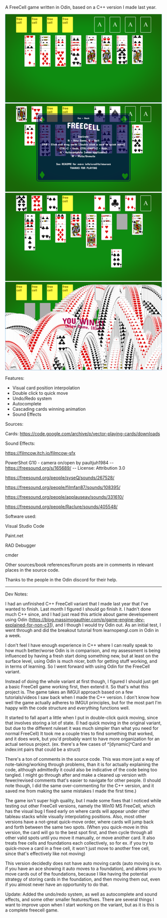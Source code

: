 A FreeCell game written in Odin, based on a C++ version I made last year. 

![Alt text](/textures/screen_shots/1.png?raw=true "Screen shot of new game")
![Alt text](/textures/screen_shots/4.png?raw=true "Screen shot of controls popup")
![Alt text](/textures/screen_shots/3.png?raw=true "Screen shot of the middle of a game")
![Alt text](/textures/screen_shots/2.png?raw=true "Screen shot of winning animation")

Features:
<ul>
  <li>Visual card position interpolation</li>
  <li>Double click to quick move</li>
  <li>Undo/Redo system</li>
  <li>Autocomplete</li>
  <li>Cascading cards winning animation</li>
  <li>Sound Effects</li>
</ul>

Sources:

Cards:
https://code.google.com/archive/p/vector-playing-cards/downloads

Sound Effects:

https://filmcow.itch.io/filmcow-sfx 

PowerShot G10 - camera on/open by paultjuh1984 -- https://freesound.org/s/165689/ -- License: Attribution 3.0

https://freesound.org/people/syseQ/sounds/267528/

https://freesound.org/people/filmfan87/sounds/108395/

https://freesound.org/people/applauseav/sounds/331610/

https://freesound.org/people/Raclure/sounds/405548/

Software used:

Visual Studio Code

Paint.net

RAD Debugger

cmder

Other sources/book references/forum posts are in comments in relevant places in the source code.

Thanks to the people in the Odin discord for their help.  

___________________________________________________________________________________________________


Dev Notes:

I had an unfinished C++ FreeCell variant that I made last year that I've wanted to finish. Last month I figured I should
go finish it. I hadn't done much C++ since, and I had just read this article about game developement using Odin 
(https://blog.massimogauthier.com/p/game-engine-dev-explained-for-non-c31), and I though I would try Odin out.
As an initial test, I went through and did the breakout tutorial from learnopengl.com in Odin in a week.

I don't feel I have enough experience in C++ where I can really speak to how much better/worse Odin is in comparison, and my
assessment is being influenced by having a fresh start doing something new, but at least on the surface level, using
Odin is much nicer, both for getting stuff working, and in terms of learning. So I went forward with using Odin for the FreeCell 
variant.

Instead of doing the whole variant at first though, I figured I should just get a basic FreeCell game working first, then extend it.
So that's what this project is. The game takes an IMGUI approach based on a few tutorials/videos I saw back when I made the C++ version. I don't 
know how well the game actually adheres to IMGUI principles, but for the most part I'm happy with the code structure and everything functions well. 

It started to fall apart a little when I put in double-click quick moving, since that involves storing a lot of state. 
(I had quick moving in the original variant, but due to the different ruleset it was much simpler than what you need for normal FreeCell)
It took me a couple tries to find something that worked, and it does work, but you'd probably want to have more organization
for an actual serious project. (ex. there's a few cases of ^[dynamic]^Card and index:int pairs that could be a struct)

There's a ton of comments in the source code. This was more just a way of note-taking/working through problems, than it is
for actually explaining the code, although admittedly it could also be indicative of the code being too tangled. I might go through after 
and make a cleaned up version with fewer/revised comments that's easier to navigate for other people. (I should note 
though, I did the same over-commenting for the C++ version, and it saved me from making the same mistakes I made the first time.)

The game isn't super high quality, but I made some fixes that I noticed while testing out other FreeCell versions, namely the
Win10 MS FreeCell, which has the visual bug I fixed early on where cards will appear under other tableau stacks while visually interpolating
positions. Also, most other versions have a not-great quick-move order, where cards will jump back and forth between the same two spots.
(When you quick-move in this version, the card will go to the best spot first, and then cycle through all other valid spots until
you move it manually, or move another card. It also treats free cells and foundations each collectively, so for ex. if you try to quick-move
a card in a free cell, it won't just move to another free cell, since that's effectively like not moving)

This version decidedly does not have auto moving cards (auto moving is ex. if you have an ace showing it auto moves to a foundation), and allows you 
to move cards out of the foundations, because I like having the potential strategy of storing cards in the foundation, and then moving them out, 
even if you almost never have an opportunity to do that.

Update: Added the undo/redo system, as well as autocomplete and sound effects, and some other smaller features/fixes. There are several things I 
want to improve upon when I start working on the variant, but as it is this is a complete freecell game.  




